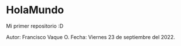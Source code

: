 # HolaMundo
Mi primer repositorio :D

Autor: Francisco Vaque O.
Fecha: Viernes 23 de septiembre del 2022.
